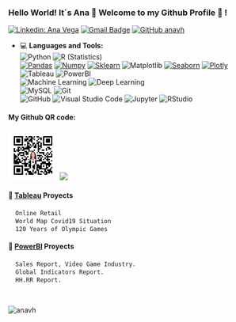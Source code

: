 ### Hello World! It´s Ana 👋  Welcome to my Github Profile 🔭 !

[![Linkedin: Ana Vega](https://img.shields.io/badge/-anavh-blue?style=flat-square&logo=Linkedin&logoColor=white&link=https://www.linkedin.com/in/anavh/)](https://www.linkedin.com/in/anavh/)
[![Gmail Badge](https://img.shields.io/badge/-vegahernandez.ana@gmail.com-c14438?style=flat-square&logo=Gmail&logoColor=white&link=mailto:vegahernandez.ana@gmail.com)](mailto:vegahernandez.ana@gmail.com)
[![GitHub anavh](https://img.shields.io/github/followers/anavh?label=follow&style=social)](https://github.com/anavh)

- 💻 **Languages and Tools:**  &nbsp;<br/>
  ![Python](https://img.shields.io/badge/-Python-FFFFFF?style=flat&logo=python)
  ![R (Statistics)](https://img.shields.io/badge/-R-FFFFFF?style=flat&logo=R&logoColor=276DC3) <br/>
  [![Pandas](https://img.shields.io/badge/-Pandas-FFFFFF?style=flat&logo=Pandas&logoColor=blue&link=https://github.com/elsaTH)](https://github.com/anavh)
  [![Numpy](https://img.shields.io/badge/-Numpy-FFFFFF?style=flat&logo=Numpy&logoColor=blue&link=https://github.com/elsaTH)](https://github.com/anavh)
  [![Sklearn](https://img.shields.io/badge/-Sklearn-FFFFFF?style=flat&logo=sklearn&link=https://github.com/elsaTH)](https://github.com/anavh) 
  ![Matplotlib](https://img.shields.io/badge/-Matplotlib-FFFFFF?style=flat&logo=Matplotlib&logoColor=white&link=https://github.com/anavh)
  [![Seaborn](https://img.shields.io/badge/-Seaborn-FFFFFF?style=flat&logo=Seaborn&logoColor=white&link=https://github.com/anavh)](https://github.com/anavh)
  [![Plotly](https://img.shields.io/badge/-Plotly-FFFFFF?style=flat&logo=Plotly&logoColor=white&link=https://github.com/anavh)](https://github.com/anavh)<br/>
  ![Tableau](https://img.shields.io/badge/-Tableau-blue?style=flat&logo=PowerBI&logoColor=white&link=https://github.com/anavh)
  ![PowerBI](https://img.shields.io/badge/-PowerBI-yellow?style=flat&logo=PowerBI&logoColor=white&link=https://github.com/anavh)<br/>
  ![Machine Learning](https://img.shields.io/badge/-Machine%20Learning-FFFFFF?style=flat&link=https://github.com/anavh)
  ![Deep Learning](https://img.shields.io/badge/-Deep%20Learning-FFFFFF?style=flat&link=https://github.com/anavh)<br/>
  ![MySQL](https://img.shields.io/badge/-MySQL-FFFFFF?style=flat&logo=mysql)
  ![Git](https://img.shields.io/badge/-Git-FFFFFF?style=flat&logo=git)<br/>
  ![GitHub](https://img.shields.io/badge/-GitHub-FFFFFF?style=flat&logo=github&logoColor=black)
  ![Visual Studio Code](https://img.shields.io/badge/-Visual%20Studio%20Code-FFFFFF?style=flat&logo=visual-studio-code&logoColor=007ACC)
  ![Jupyter](https://img.shields.io/badge/-Jupyter-FFFFFF?style=flat&logo=Jupyter&logoColor=orange&link=https://github.com/elsaTH)
  ![RStudio](https://img.shields.io/badge/-RStudio-FFFFFF?style=flat&logo=rstudio)<br/>

#### My Github QR code: <br/>

<code><img height="100" src="https://github.com/Anavh/QR-code-generator-python/blob/main/QR.mygithub/QRgithub.png"></code>
<code><img height="100" src="https://media.giphy.com/media/USV0ym3bVWQJJmNu3N/giphy.gif"></code>


#### 🎨 [Tableau](https://public.tableau.com/profile/anavh#!/) Proyects
          
      Online Retail
      World Map Covid19 Situation
      120 Years of Olympic Games

#### 🎨 [PowerBI](https://github.com/Anavh/PowerBI) Proyects

      Sales Report, Video Game Industry.
      Global Indicators Report.
      HH.RR Report.
<br/>


<p align="left"><img src="https://github-readme-stats.vercel.app/api?username=anavh&show_icons=true&theme=buefy" alt="anavh" /></p>
